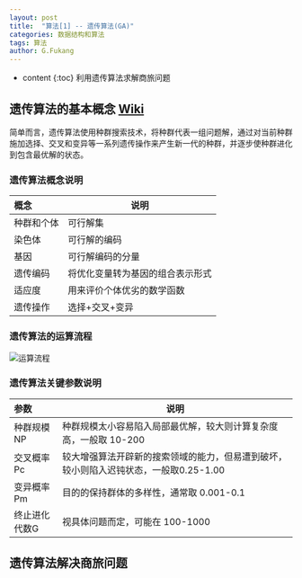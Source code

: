 ```yaml
---
layout: post
title:  "算法[1] -- 遗传算法(GA)"
categories: 数据结构和算法
tags: 算法
author: G.Fukang
---
```


* content
{:toc}
利用遗传算法求解商旅问题



## 遗传算法的基本概念 [Wiki](https://www.wikiwand.com/zh-hans/%E9%81%97%E4%BC%A0%E7%AE%97%E6%B3%95)

简单而言，遗传算法使用种群搜索技术，将种群代表一组问题解，通过对当前种群施加选择、交叉和变异等一系列遗传操作来产生新一代的种群，并逐步使种群进化到包含最优解的状态。

### 遗传算法概念说明

| 概念    | 说明               |
| :---- | ---------------- |
| 种群和个体 | 可行解集             |
| 染色体   | 可行解的编码           |
| 基因    | 可行解编码的分量         |
| 遗传编码  | 将优化变量转为基因的组合表示形式 |
| 适应度   | 用来评价个体优劣的数学函数    |
| 遗传操作  | 选择+交叉+变异         |

### 遗传算法的运算流程

![运算流程](http://ww1.sinaimg.cn/mw690/005WLTaUly1fnrhy6238kj30gr0lsmy6.jpg)

### 遗传算法关键参数说明

| 参数      | 说明                                       |
| :------ | ---------------------------------------- |
| 种群规模 NP | 种群规模太小容易陷入局部最优解，较大则计算复杂度高，一般取 10-200     |
| 交叉概率 Pc | 较大增强算法开辟新的搜索领域的能力，但易遭到破坏，较小则陷入迟钝状态，一般取0.25-1.00 |
| 变异概率 Pm | 目的的保持群体的多样性，通常取 0.001-0.1                |
| 终止进化代数G | 视具体问题而定，可能在 100-1000                     |

## 遗传算法解决商旅问题


